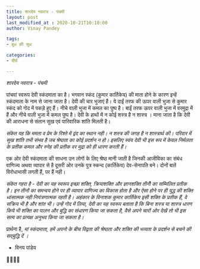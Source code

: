 ```yaml
---
title: शारदेय नवरात्र - पंचमी
layout: post
last_modified_at : 2020-10-21T10:10:00
author: Vinay Pandey

tags:
- बुध की सुध

categories:
- दीर्घ

---
```


*शारदेय नवरात्र - पंचमी*

पांचवां स्वरूप देवी स्कंदमाता का है। भगवान स्कंद (कुमार कार्तिकेय) की माता होने के कारण इन्हें स्कंदमाता के नाम से जाना जाता है। देवी की चार भुजाएं हैं। ये दाईं तरफ की ऊपर वाली भुजा से कुमार स्कंद को गोद में पकड़े हुए हैं। नीचे वाली भुजा में कमल का पुष्प है। बाईं तरफ ऊपर वाली भुजा में वरमुद्रा में हैं और नीचे वाली भुजा में कमल पुष्प है। देवी के हाथों में न कोई शस्त्र है न शास्त्र । माना जाता है कि देवी की आराधना से संतान सुख एवं पारिवारिक शांति मिलती है। 

*संकेत यह कि ममता व प्रेम के  रिश्ते में द्वंद का स्थान नही। न शस्त्र की जगह है न शास्त्रार्थ की। परिवार में सुख शांति तभी संभव है जब श्रेष्ठता का कोई प्रदर्शन न हो। इसलिए स्वंय देवी भी इस रूप में केवल निर्मलता के प्रतीक कमल और स्नेह की प्रतीक वर मुद्रा को ही धारण करती हैं।*

एक ओर देवी स्कंदमाता की  साधना उन लोगों के लिए  श्रेष्ठ मानी जाती है जिनकी आजीविका का संबंध वाणिज्य अथवा व्यापार से है दूसरी ओर उनके पुत्र स्कन्द (कार्तिकेय) देव-सेनापति बने। दोनों बातें विरोधाभासी लगती हैं, पर हैं नही। 

*संकेत गहरा है - देवी का यह स्वरूप इच्छा शक्ति, क्रियाशक्ति और ज्ञानशक्ति तीनोँ का सम्मिलित प्रतीक है। इन तीनों का समन्वय होने पर ही व्यापार वाणिज्य का विकास होता है और ऐसा होने पर ही युद्ध की शक्ति ध्वंसात्मक नही नियंत्रणात्मक रहती है। अहंकार के विनाशक कुमार कार्तिकेय इसी शक्ति के प्रतीक हैं, वे सक्रिय भी है और शांत भी। उन्हें गोद में लिया, देवी का यह स्वरूप बताता है कि  बिना शस्त्र या शास्त्र धारण किये भी शक्ति का पालन और बुद्धि का संधारण किया जा सकता है, वैसे अपने चारों ओर देखें तो भी इस सत्य का प्रत्यक्ष अनुभव किया जा सकता है।*


प्रार्थना है,
*मां स्कंदमाता,*
*हमें अपनो के बीच विद्वता की श्रेष्ठता और शक्ति की भव्यता के प्रदर्शन से बचने की सद्बुद्धि दें ।* 

- विनय पांडेय

🙏🌷🌷🙏
